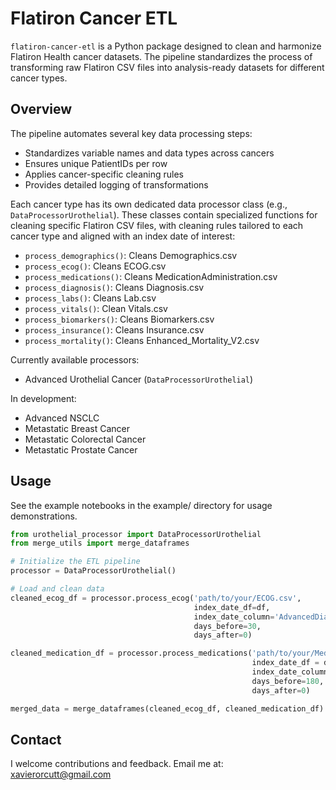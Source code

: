 # Flatiron Cancer ETL

`flatiron-cancer-etl` is a Python package designed to clean and harmonize Flatiron Health cancer datasets. The pipeline standardizes the process of transforming raw Flatiron CSV files into analysis-ready datasets for different cancer types.

## Overview

The pipeline automates several key data processing steps:
- Standardizes variable names and data types across cancers
- Ensures unique PatientIDs per row
- Applies cancer-specific cleaning rules
- Provides detailed logging of transformations

Each cancer type has its own dedicated data processor class (e.g., `DataProcessorUrothelial`). These classes contain specialized functions for cleaning specific Flatiron CSV files, with cleaning rules tailored to each cancer type and aligned with an index date of interest:

- `process_demographics()`: Cleans Demographics.csv
- `process_ecog()`: Cleans ECOG.csv
- `process_medications()`: Cleans MedicationAdministration.csv
- `process_diagnosis()`: Cleans Diagnosis.csv
- `process_labs()`: Cleans Lab.csv
- `process_vitals()`: Clean Vitals.csv 
- `process_biomarkers()`: Cleans Biomarkers.csv
- `process_insurance()`: Cleans Insurance.csv
- `process_mortality()`: Cleans Enhanced_Mortality_V2.csv

Currently available processors:
- Advanced Urothelial Cancer (`DataProcessorUrothelial`)

In development:
- Advanced NSCLC
- Metastatic Breast Cancer
- Metastatic Colorectal Cancer 
- Metastatic Prostate Cancer

## Usage 

See the example notebooks in the example/ directory for usage demonstrations.

```python
from urothelial_processor import DataProcessorUrothelial
from merge_utils import merge_dataframes

# Initialize the ETL pipeline
processor = DataProcessorUrothelial()

# Load and clean data
cleaned_ecog_df = processor.process_ecog('path/to/your/ECOG.csv',
                                         index_date_df=df,
                                         index_date_column='AdvancedDiagnosisDate',
                                         days_before=30,
                                         days_after=0)                  

cleaned_medication_df = processor.process_medications('path/to/your/MedicationAdmninistration.csv',
                                                      index_date_df = df,
                                                      index_date_column='AdvancedDiagnosisDate',
                                                      days_before=180,
                                                      days_after=0)

merged_data = merge_dataframes(cleaned_ecog_df, cleaned_medication_df)
```

## Contact

I welcome contributions and feedback. Email me at: xavierorcutt@gmail.com